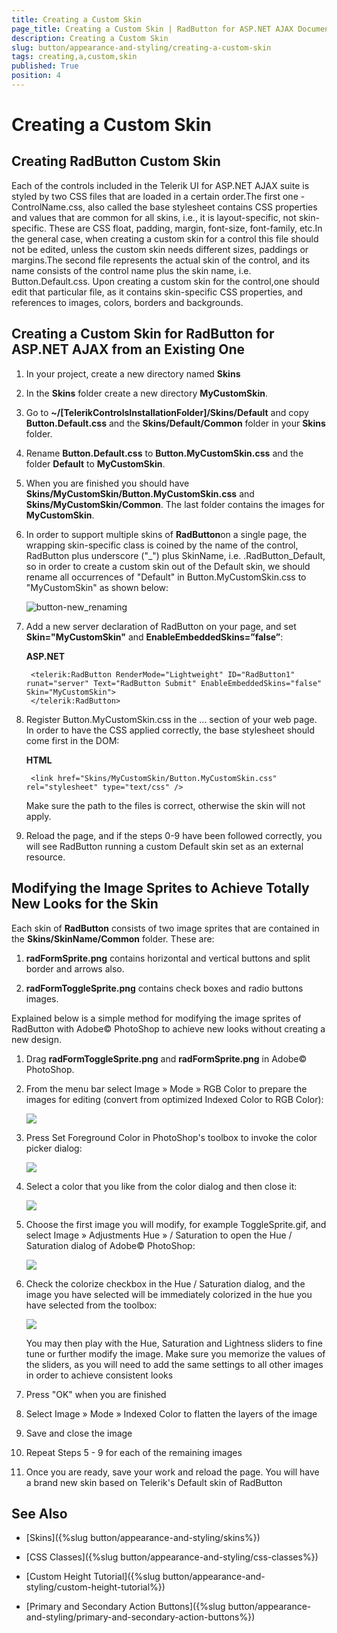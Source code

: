 ```yaml
---
title: Creating a Custom Skin
page_title: Creating a Custom Skin | RadButton for ASP.NET AJAX Documentation
description: Creating a Custom Skin
slug: button/appearance-and-styling/creating-a-custom-skin
tags: creating,a,custom,skin
published: True
position: 4
---
```


# Creating a Custom Skin



## Creating RadButton Custom Skin

Each of the controls included in the Telerik UI for ASP.NET AJAX suite is styled by two CSS files that are loaded in a certain order.The first one - ControlName.css, also called the base stylesheet contains CSS properties and values that are common for all skins, i.e., it is layout-specific, not skin-specific. These are CSS float, padding, margin, font-size, font-family, etc.In the general case, when creating a custom skin for a control this file should not be edited, unless the custom skin needs different sizes, paddings or margins.The second file represents the actual skin of the control, and its name consists of the control name plus the skin name, i.e. Button.Default.css. Upon creating a custom skin for the control,one should edit that particular file, as it contains skin-specific CSS properties, and references to images, colors, borders and backgrounds.

## Creating a Custom Skin for RadButton for ASP.NET AJAX from an Existing One

1. In your project, create a new directory named **Skins**

2. In the **Skins** folder create a new directory **MyCustomSkin**.

3. Go to **~/[TelerikControlsInstallationFolder]/Skins/Default** and copy **Button.Default.css** and the **Skins/Default/Common** folder in your **Skins** folder.

4. Rename **Button.Default.css** to **Button.MyCustomSkin.css** and the folder **Default** to **MyCustomSkin**.

5. When you are finished you should have **Skins/MyCustomSkin/Button.MyCustomSkin.css** and **Skins/MyCustomSkin/Common**. The last folder contains the images for **MyCustomSkin**.

6. In order to support multiple skins of **RadButton**on a single page, the wrapping skin-specific class is coined by the name of the control, RadButton plus underscore ("_") plus SkinName, i.e. .RadButton_Default, so in order to create a custom skin out of the Default skin, we should rename all occurrences of "Default" in Button.MyCustomSkin.css to "MyCustomSkin" as shown below:

	![button-new_renaming](images/button-new_renaming.png)

7. Add a new server declaration of RadButton on your page, and set **Skin="MyCustomSkin"** and **EnableEmbeddedSkins=”false”**:

	**ASP.NET**
     
		<telerik:RadButton RenderMode="Lightweight" ID="RadButton1" runat="server" Text="RadButton Submit" EnableEmbeddedSkins="false" Skin="MyCustomSkin">
		</telerik:RadButton>		

8. Register Button.MyCustomSkin.css in the ... section of your web page. In order to have the CSS applied correctly, the base stylesheet should come first in the DOM:

	**HTML**
	     
		<link href="Skins/MyCustomSkin/Button.MyCustomSkin.css" rel="stylesheet" type="text/css" />

	Make sure the path to the files is correct, otherwise the skin will not apply.

10. Reload the page, and if the steps 0-9 have been followed correctly, you will see RadButton running a custom Default skin set as an external resource.


## Modifying the Image Sprites to Achieve Totally New Looks for the Skin

Each skin of **RadButton** consists of two image sprites that are contained in the **Skins/SkinName/Common** folder. These are:

1. **radFormSprite.png** contains horizontal and vertical buttons and split border and arrows also.

2. **radFormToggleSprite.png** contains check boxes and radio buttons images.

Explained below is a simple method for modifying the image sprites of RadButton with Adobe© PhotoShop to achieve new looks without creating a new design.

1. Drag **radFormToggleSprite.png** and **radFormSprite.png** in Adobe© PhotoShop.

2. From the menu bar select Image » Mode » RGB Color to prepare the images for editing (convert from optimized Indexed Color to RGB Color):

	![](images/button-new_index_to_rgb.png)

3. Press Set Foreground Color in PhotoShop's toolbox to invoke the color picker dialog: 

	![](images/button-new_set_color.png)

4. Select a color that you like from the color dialog and then close it:

	![](images/button-new_select_color.png)

5. Choose the first image you will modify, for example ToggleSprite.gif, and select Image » Adjustments Hue » / Saturation to open the Hue / Saturation dialog of Adobe© PhotoShop: 

	![](images/button-new_huesat_nav.png)

6. Check the colorize checkbox in the Hue / Saturation dialog, and the image you have selected will be immediately colorized in the hue you have selected from the toolbox:

	![](images/button-new_set_hue.png)

	You may then play with the Hue, Saturation and Lightness sliders to fine tune or further modify the image. Make sure you memorize the values of the sliders, as you will need to add the same settings to all other images in order to achieve consistent looks

7. Press "OK" when you are finished

8. Select Image » Mode » Indexed Color to flatten the layers of the image

9. Save and close the image

10. Repeat Steps 5 - 9 for each of the remaining images

11. Once you are ready, save your work and reload the page. You will have a brand new skin based on Telerik's Default skin of RadButton

## See Also

 * [Skins]({%slug button/appearance-and-styling/skins%})

 * [CSS Classes]({%slug button/appearance-and-styling/css-classes%})

 * [Custom Height Tutorial]({%slug button/appearance-and-styling/custom-height-tutorial%})

 * [Primary and Secondary Action Buttons]({%slug button/appearance-and-styling/primary-and-secondary-action-buttons%})
